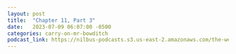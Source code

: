 ```yaml
---
layout: post
title:  "Chapter 11, Part 3"
date:   2023-07-09 06:07:00 -0500
categories: carry-on-mr-bowditch
podcast_link: https://nilbus-podcasts.s3.us-east-2.amazonaws.com/the-well-trained-mind/Carry%20On,%20Mr.%20Bowditch/Chapter%2011,%20Part%203.mp3
---
```

